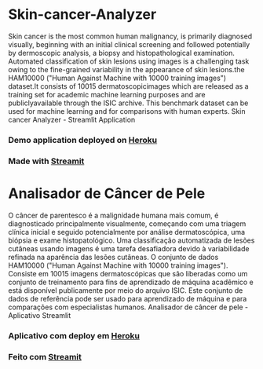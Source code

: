 # Skin-cancer-Analyzer
Skin cancer is the most common human malignancy, is primarily diagnosed visually, beginning with an initial clinical screening and followed potentially by dermoscopic analysis, a biopsy and histopathological examination. Automated classification of skin lesions using images is a challenging task owing to the fine-grained variability in the appearance of skin lesions.the HAM10000 ("Human Against Machine with 10000 training images") dataset.It consists of 10015 dermatoscopicimages which are released as a training set for academic machine learning purposes and are publiclyavailable through the ISIC archive. This benchmark dataset can be used for machine learning and for comparisons with human experts.
 Skin cancer Analyzer - Streamlit Application
### Demo application deployed on [Heroku](https://new-doctor-skin.herokuapp.com/)
### Made with [Streamit](https://github.com/shashwatwork/Skin-cancer-Analyzer/blob/master/streamlit-logo.png)

# Analisador de Câncer de Pele
O câncer de parentesco é a malignidade humana mais comum, é diagnosticado principalmente visualmente, começando com uma triagem clínica inicial e seguido potencialmente por análise dermatoscópica, uma biópsia e exame histopatológico. Uma classificação automatizada de lesões cutâneas usando imagens é uma tarefa desafiadora devido à variabilidade refinada na aparência das lesões cutâneas. O conjunto de dados HAM10000 ("Human Against Machine with 10000 training images"). Consiste em 10015 imagens dermatoscópicas que são liberadas como um conjunto de treinamento para fins de aprendizado de máquina acadêmico e está disponível publicamente por meio do arquivo ISIC. Este conjunto de dados de referência pode ser usado para aprendizado de máquina e para comparações com especialistas humanos.
 Analisador de câncer de pele - Aplicativo Streamlit
### Aplicativo com deploy em [Heroku](https://new-doctor-skin.herokuapp.com/)
### Feito com [Streamit](https://github.com/shashwatwork/Skin-cancer-Analyzer/blob/master/streamlit-logo.png)

